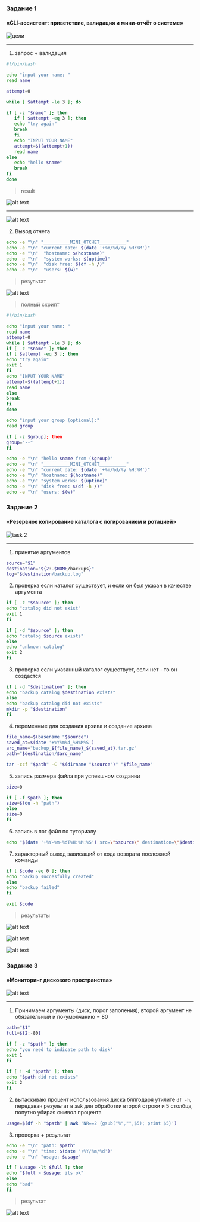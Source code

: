 ### Задание 1
#### «CLI‑ассистент: приветствие, валидация и мини‑отчёт о системе»

![цели](image.png)

__________________________________

1) запрос + валидация

```bash
#!/bin/bash

echo "input your name: "
read name

attempt=0

while [ $attempt -le 3 ]; do

if [ -z "$name" ]; then   
   if [ $attempt -eq 3 ]; then
   echo "try again"
   break
   fi
   echo "INPUT YOUR NAME"
   attempt=$((attempt+1))
   read name
else
   echo "hello $name"
   break
fi
done

```

> result

![alt text](image-1.png)
_______________

![alt text](image-2.png)

2) Вывод отчета

```bash
echo -e "\n" "__________MINI_OTCHET__________"
echo -e "\n" "current date: $(date '+%m/%d/%y %H:%M')"
echo -e "\n"  "hostname: $(hostname)"
echo -e "\n"  "system works: $(uptime)"
echo -e "\n"  "disk free: $(df -h /)"
echo -e "\n"  "users: $(w)"
```

> результат

![alt text](image-3.png)

> полный скрипт

```bash
#!/bin/bash

echo "input your name: "
read name
attempt=0
while [ $attempt -le 3 ]; do
if [ -z "$name" ]; then
if [ $attempt -eq 3 ]; then
echo "try again"
exit 1
fi
echo "INPUT YOUR NAME"
attempt=$((attempt+1))
read name
else
break
fi
done

echo "input your group (optional):"
read group

if [ -z $group]; then
group="--"
fi

echo -e "\n" "hello $name from ($group)"
echo -e "\n" "__________MINI_OTCHET__________"
echo -e "\n" "current date: $(date '+%m/%d/%y %H:%M')"
echo -e "\n" "hostname: $(hostname)"
echo -e "\n" "system works: $(uptime)"
echo -e "\n" "disk free: $(df -h /)"
echo -e "\n" "users: $(w)"
```

### Задание 2
#### «Резервное копирование каталога с логированием и ротацией»

![task 2](image-4.png)

_________________

1) принятие аргументов

```bash
source="$1"
destination="${2:-$HOME/backups}"
log="$destination/backup.log"
```

2) проверка если каталог существует, и если он был указан в качестве аргумента

```bash
if [ -z "$source" ]; then
echo "catalog did not exist"
exit 1
fi

if [ -d "$source" ]; then
echo "catalog $source exists"
else
echo "unknown catalog"
exit 2
fi
```

3) проверка если указанный каталог существует, если нет - то он создастся

```bash
if [ -d "$destination" ]; then
echo "backup catalog $destination exists"
else
echo "backup catalog did not exists"
mkdir -p "$destination"
fi
```

4) переменные для создания архива и создание архива 

```bash
file_name=$(basename "$source")
saved_at=$(date '+%Y%m%d_%H%M%S')
arc_name="backup_${file_name}_${saved_at}.tar.gz"
path="$destination/$arc_name"

tar -czf "$path" -C "$(dirname "$source")" "$file_name"
```

5) запись размера файла при успевшном создании

```bash
size=0

if [ -f $path ]; then
size=$(du -h "path")
else
size=0
fi
```

6) запись в лог файл по туториалу

```bash
echo "$(date '+%Y-%m-%dT%H:%M:%S') src=\"$source\" destination=\"$destination\" archive=\"$arc_name\" size=$size stetus codew=$code" >> "$log"
```

7) характерный вывод зависащий от кода возврата послежней команды

```bash
if [ $code -eq 0 ]; then
echo "backup succesfully created"
else
echo "backup failed"
fi

exit $code
```

> результаты

![alt text](image-5.png)

![alt text](image-6.png)

![alt text](image-7.png)

### Задание 3
#### »Мониторинг дискового пространства»

![alt text](image-9.png)

______________________

1) Принимаем аргументы (диск, порог заполения), второй аргумент не обязательный и по-умолчанию = 80

```bash
path="$1"
full=${2:-80}

if [ -z "$path" ]; then
echo "you need to indicate path to disk"
exit 1
fi

if [ ! -d "$path" ]; then
echo "$path did not exists"
exit 2
fi
```

2) вытаскиваю процент использования диска блпгодаря утилите `df -h`, передавая результат в `awk` для обработки второй строки и 5 столбца, попутно убирая символ процента

```bash
usage=$(df -h "$path" | awk 'NR==2 {gsub("%","",$5); print $5}')
```
3) проверка + результат 

```bash
echo -e "\n" "path: $path"
echo -e "\n" "time: $(date '+%Y/%m/%d')"
echo -e "\n" "usage: $usage"

if [ $usage -lt $full ]; then
echo "$full > $usage; its ok"
else
echo "bad"
fi
```

> результат

![alt text](image-10.png)


